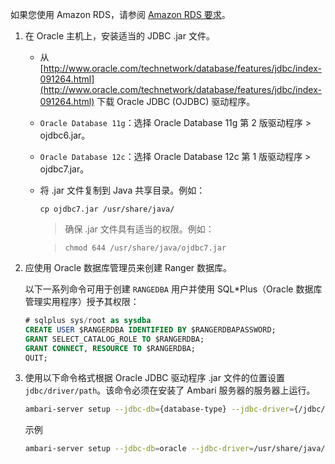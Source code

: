 如果您使用 Amazon RDS，请参阅 [Amazon RDS 要求]($OraclePrerequisite)。

1. 在 Oracle 主机上，安装适当的 JDBC .jar 文件。

    - 从 [http://www.oracle.com/technetwork/database/features/jdbc/index-091264.html](http://www.oracle.com/technetwork/database/features/jdbc/index-091264.html) 下载 Oracle JDBC (OJDBC) 驱动程序。
    - `Oracle Database 11g`：选择 Oracle Database 11g 第 2 版驱动程序 > ojdbc6.jar。
    - `Oracle Database 12c`：选择 Oracle Database 12c 第 1 版驱动程序 > ojdbc7.jar。
    - 将 .jar 文件复制到 Java 共享目录。例如：

        `cp ojdbc7.jar /usr/share/java/`
    
        > 确保 .jar 文件具有适当的权限。例如：
    
        > `chmod 644 /usr/share/java/ojdbc7.jar`

2. 应使用 Oracle 数据库管理员来创建 Ranger 数据库。

    以下一系列命令可用于创建 `RANGEDBA` 用户并使用 SQL*Plus（Oracle 数据库管理实用程序）授予其权限：

    ```sql
    # sqlplus sys/root as sysdba
    CREATE USER $RANGERDBA IDENTIFIED BY $RANGERDBAPASSWORD;
    GRANT SELECT_CATALOG_ROLE TO $RANGERDBA;
    GRANT CONNECT, RESOURCE TO $RANGERDBA;
    QUIT;
    ```

3. 使用以下命令格式根据 Oracle JDBC 驱动程序 .jar 文件的位置设置 `jdbc/driver/path`。该命令必须在安装了 Ambari 服务器的服务器上运行。

    ```bash
    ambari-server setup --jdbc-db={database-type} --jdbc-driver={/jdbc/driver/path}
    ```

    示例

    ```bash
    ambari-server setup --jdbc-db=oracle --jdbc-driver=/usr/share/java/ojdbc6.jar
    ```
